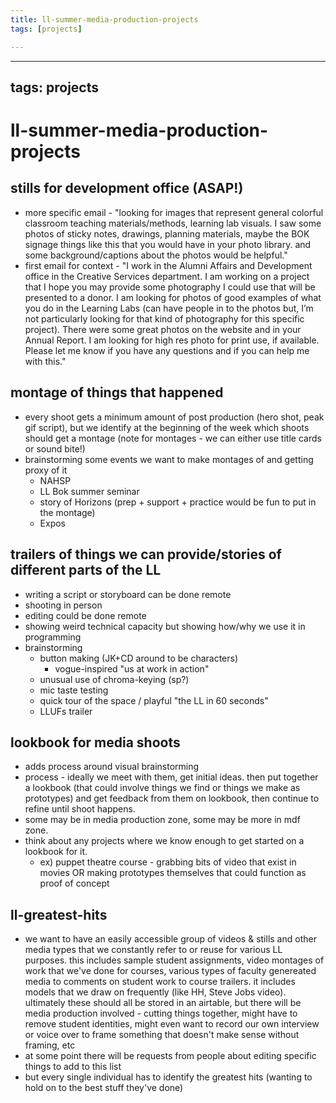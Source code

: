 ```yaml
---
title: ll-summer-media-production-projects
tags: [projects]

---
```


---
tags: projects
---

# ll-summer-media-production-projects

## stills for development office (ASAP!)
- more specific email - "looking for images that represent general colorful classroom teaching materials/methods, learning lab visuals. I saw some photos of sticky notes, drawings, planning materials, maybe the BOK signage things like this that you would have in your photo library. and some background/captions about the photos would be helpful."
- first email for context - "I work in the Alumni Affairs and Development office in the Creative Services department. I am working on a project that I hope you may provide some photography I could use that will be presented to a donor. I am looking for photos of good examples of what you do in the Learning Labs (can have people in to the photos but, I’m not particularly looking for that kind of photography for this specific project). There were some great photos on the website and in your Annual Report. I am looking for high res photo for print use, if available. Please let me know if you have any questions and if you can help me with this."

## montage of things that happened
- every shoot gets a minimum amount of post production (hero shot, peak gif script), but we identify at the beginning of the week which shoots should get a montage (note for montages - we can either use title cards or sound bite!)
- brainstorming some events we want to make montages of and getting proxy of it
    - NAHSP
    - LL Bok summer seminar
    - story of Horizons (prep + support + practice would be fun to put in the montage)
    - Expos 

## trailers of things we can provide/stories of different parts of the LL
- writing a script or storyboard can be done remote
- shooting in person
- editing could be done remote
- showing weird technical capacity but showing how/why we use it in programming
- brainstorming
    - button making (JK+CD around to be characters)
        - vogue-inspired "us at work in action"
    - unusual use of chroma-keying (sp?)
    - mic taste testing
    - quick tour of the space / playful "the LL in 60 seconds" 
    - LLUFs trailer


## lookbook for media shoots
- adds process around visual brainstorming
- process - ideally we meet with them, get initial ideas. then put together a lookbook (that could involve things we find or things we make as prototypes) and get feedback from them on lookbook, then continue to refine until shoot happens.
- some may be in media production zone, some may be more in mdf zone.
- think about any projects where we know enough to get started on a lookbook for it.
    - ex) puppet theatre course - grabbing bits of video that exist in movies OR making prototypes themselves that could function as proof of concept

## ll-greatest-hits
- we want to have an easily accessible group of videos & stills and other media types that we constantly refer to or reuse for various LL purposes. this includes sample student assignments, video montages of work that we've done for courses, various types of faculty genereated media to comments on student work to course trailers. it includes models that we draw on frequently (like HH, Steve Jobs video). ultimately these should all be stored in an airtable, but there will be media production involved - cutting things together, might have to remove student identities, might even want to record our own interview or voice over to frame something that doesn't make sense without framing, etc
- at some point there will be requests from people about editing specific things to add to this list
- but every single individual has to identify the greatest hits (wanting to hold on to the best stuff they've done)